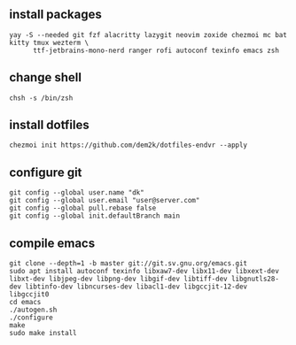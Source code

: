## install packages
```
yay -S --needed git fzf alacritty lazygit neovim zoxide chezmoi mc bat kitty tmux wezterm \
      ttf-jetbrains-mono-nerd ranger rofi autoconf texinfo emacs zsh
```

## change shell
```
chsh -s /bin/zsh
```

## install dotfiles
```
chezmoi init https://github.com/dem2k/dotfiles-endvr --apply
```

## configure git
```
git config --global user.name "dk"
git config --global user.email "user@server.com"
git config --global pull.rebase false
git config --global init.defaultBranch main
```

## compile emacs
```
git clone --depth=1 -b master git://git.sv.gnu.org/emacs.git
sudo apt install autoconf texinfo libxaw7-dev libx11-dev libxext-dev libxt-dev libjpeg-dev libpng-dev libgif-dev libtiff-dev libgnutls28-dev libtinfo-dev libncurses-dev libacl1-dev libgccjit-12-dev libgccjit0 
cd emacs
./autogen.sh
./configure
make
sudo make install
```
